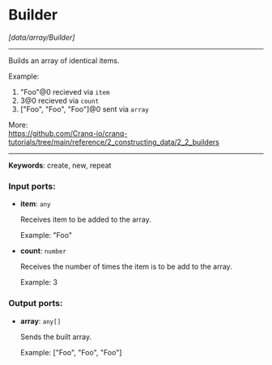 # Builder

_[data/array/Builder]_

---

Builds an array of identical items.  
  
Example:  
1. "Foo"@0 recieved via  `item`  
2. 3@0 recieved via `count`   
3. ["Foo", "Foo", "Foo"]@0 sent  via `array`  
  
More:  
https://github.com/Cranq-io/cranq-tutorials/tree/main/reference/2_constructing_data/2_2_builders  

---

__Keywords__: create, new, repeat

### Input ports:

* __item__: ` any `

    Receives item to be added to the array.
    
    Example:
    "Foo"


* __count__: ` number `

    Receives the number of times the item is to be add to the array.
    
    Example:
    3

### Output ports:

* __array__: ` any[] `

    Sends the built array.
    
    Example:
    ["Foo", "Foo", "Foo"]

